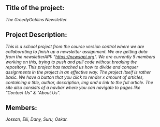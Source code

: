 ## **Title of the project:** 
*The GreedyGoblins Newsletter.*

## **Project Description:** 
*This is a school project from the course version control where we are collaborating to finish up a newsletter assignment. We are getting data from the newsletterAPI: "https://newsapi.org". We are currently 5 members working on this, trying to push and pull code without breaking the repository. This project has teached us how to divide and conquer assignments in the project in an effective way. The project itself is rather basic. We have a button that you click to render x amount of articles, containing a title, author, description, img and a link to the full article. The site also consists of a navbar where you can navigate to pages like "Contact Us" & "About Us".*   

## **Members:** 
*Jossan, Elli, Dany, Suru, Oskar.*
